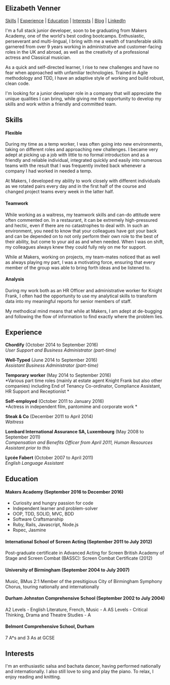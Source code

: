 ## Elizabeth Venner

[Skills](#skills) | [Experience](#experience) | [Education](#education) | [Interests](#interests) | [Blog](https://medium.com/@elizabethvenner) | [LinkedIn](https://www.linkedin.com/in/elizabeth-venner-821a9896)

I'm a full stack junior developer, soon to be graduating from Makers Academy, one of the world's best coding bootcamps. Enthusiastic, perseverant and multi-lingual, I bring with me a wealth of transferable skills garnered from over 9 years working in administrative and customer-facing roles in the UK and abroad, as well as the creativity of a professional actress and Classical musician.

As a quick and self-directed learner, I rise to new challenges and have no fear when approached with unfamiliar technologies. Trained in Agile methodology and TDD, I have an adaptive style of working and build robust, clean code.

I'm looking for a junior developer role in a company that will appreciate the unique qualities I can bring, while giving me the opportunity to develop my skills and work within a friendly and committed team.

## Skills

#### Flexible

During my time as a temp worker, I was often going into new environments, taking on different roles and approaching new challenges. I became very adept at picking up a job with little to no formal introduction and as a friendly and reliable individual, integrated quickly and easily into numerous teams with the result that I was frequently invited back whenever a company I had worked in needed a temp.

At Makers, I developed my ability to work closely with different individuals as we rotated pairs every day and in the first half of the course and changed project teams every week in the latter half.

#### Teamwork

While working as a waitress, my teamwork skills and can-do attitude were often commented on. In a restaurant, it can be extremely high-pressured and hectic, even if there are no catastrophes to deal with. In such an environment, you need to know that your colleagues have got your back and can be depended on to not only perform their own role to the best of their ability, but come to your aid as and when needed. When I was on shift, my colleagues always knew they could fully rely on me for support.

While at Makers, working on projects, my team-mates noticed that as well as always playing my part, I was a motivating force, ensuring that every member of the group was able to bring forth ideas and be listened to.

#### Analysis

During my work both as an HR Officer and administrative worker for Knight Frank, I often had the opportunity to use my analytical skills to transform data into my meaningful reports for senior members of staff.

My methodical mind means that while at Makers, I am adept at de-bugging and following the flow of information to find exactly where the problem lies.

## Experience

**Chordify** (October 2014 to September 2016)    
*User Support and Business Administrator (part-time)*  

**Well-Typed** (June 2014 to September 2016)   
*Assistant Business Administrator (part-time)* 

**Temporary worker** (May 2014 to September 2016)   
*Various part time roles (mainly at estate agent Knight Frank but also other companies) including End of Tenancy Co-ordinator, Compliance Assistant, HR Support and Receptionist *

**Self-employed** (October 2011 to January 2016)   
*Actress in independent film, pantomime and corporate work *

**Steak & Co** (December 2011 to April 2014)   
*Waitress*

**Lombard International Assurance SA, Luxembourg** (May 2008 to September 2011)   
*Compensation and Benefits Officer from April 2011, Human Resources Assistant prior to this*

**Lycée Fabert** (October 2007 to April 2011)   
*English Language Assistant*

## Education

#### Makers Academy (September 2016 to December 2016)

- Curiosity and hungry passion for code
- Independent learner and problem-solver
- OOP, TDD, SOLID, MVC, BDD
- Software Craftsmanship
- Ruby, Rails, Javascript, Node.js
- Rspec, Jasmine

#### International School of Screen Acting (September 2011 to July 2012)
Post-graduate certificate in Advanced Acting for Screen
British Academy of Stage and Screen Combat (BASSC): Screen Combat Certificate (2012)

#### University of Birmingham (September 2004 to July 2007)
Music, BMus 2:1
Member of the presitigious City of Birmingham Symphony Chorus, touring nationally and internationally

#### Durham Johnston Comprehensive School (September 2002 to July 2004)
A2 Levels - English Literature, French, Music - A
AS Levels - Critical Thinking, Drama and Theatre Studies - A

#### Belmont Comprehensive School, Durham
7 A\*s and 3 As at GCSE

## Interests
I'm an enthusiastic salsa and bachata dancer, having performed nationally and internationally. I also still love to sing and play the piano. To relax, I enjoy reading and knitting.

